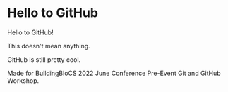 # Hello to GitHub

Hello to GitHub!

This doesn't mean anything.

GitHub is still pretty cool.

Made for BuildingBloCS 2022 June Conference Pre-Event Git and GitHub Workshop.
